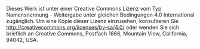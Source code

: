 Dieses Werk ist unter einer Creative Commons Lizenz
vom Typ Namensnennung - Weitergabe unter gleichen Bedingungen 4.0 International zugänglich.
Um eine Kopie dieser Lizenz einzusehen, konsultieren Sie http://creativecommons.org/licenses/by-sa/4.0/
oder wenden Sie sich brieflich an Creative Commons, Postfach 1866, Mountain View, California, 94042, USA.


